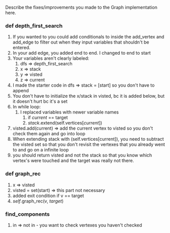 Describe the fixes/improvements you made to the Graph implementation here.

### def depth_first_search

1. If you wanted to you could add conditionals to inside the add_vertex and add_edge to filter out when they input variables that shouldn't be entered.
2. In your add edge, you added end to end.  I changed to end to start
3. Your variables aren't clearly labeled:
    1. dfs => depth_first_search
    2. x => stack
    3. y => visted
    4. z => current
4. I made the starter code in dfs => stack = [start] so you don't have to append
5. You don't have to initialize the x/stack in visted, bc it is added below, but it doesn't hurt bc it's a set
6. In while loop:
    1. I replaced variables with newer variable names
        1. if *current* == target
        2. *stack*.extend(self.vertices[*current*])
7. visted.add(current) => add the current vertex to visted so you don't check them again and go into loop
8. When extending stack with (self.vertices[current]), you need to subtract the visted set so that you don't revisit the vertexes that you already went to and go on a infinite loop
9. you should return visted and not the stack so that you know which vertex's were touched and the target was really not there.

### def graph_rec

1. x => visted
2. visted = set(start) => this part not necessary
3. added exit condition if v == target
4. *self*.graph_rec(v, *target*)


### find_components

1. in => not in - you want to check vertexes you haven't checked